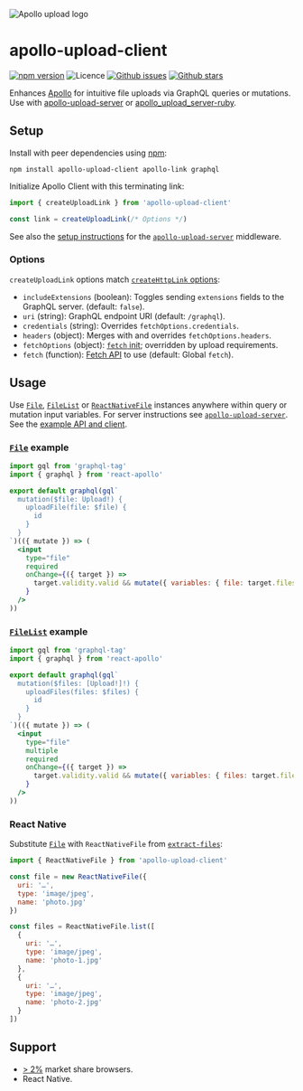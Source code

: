 ![Apollo upload logo](https://cdn.rawgit.com/jaydenseric/apollo-upload-client/v7.0.0-alpha.1/apollo-upload-logo.svg)

# apollo-upload-client

[![npm version](https://img.shields.io/npm/v/apollo-upload-client.svg)](https://npm.im/apollo-upload-client) ![Licence](https://img.shields.io/npm/l/apollo-upload-client.svg) [![Github issues](https://img.shields.io/github/issues/jaydenseric/apollo-upload-client.svg)](https://github.com/jaydenseric/apollo-upload-client/issues) [![Github stars](https://img.shields.io/github/stars/jaydenseric/apollo-upload-client.svg)](https://github.com/jaydenseric/apollo-upload-client/stargazers)

Enhances [Apollo](https://apollographql.com) for intuitive file uploads via GraphQL queries or mutations. Use with [apollo-upload-server](https://github.com/jaydenseric/apollo-upload-server) or [apollo_upload_server-ruby](https://github.com/jetruby/apollo_upload_server-ruby).

## Setup

Install with peer dependencies using [npm](https://npmjs.com):

```
npm install apollo-upload-client apollo-link graphql
```

Initialize Apollo Client with this terminating link:

```js
import { createUploadLink } from 'apollo-upload-client'

const link = createUploadLink(/* Options */)
```

See also the [setup instructions](https://github.com/jaydenseric/apollo-upload-server#setup) for the [`apollo-upload-server`](https://github.com/jaydenseric/apollo-upload-server) middleware.

### Options

`createUploadLink` options match [`createHttpLink` options](https://www.apollographql.com/docs/link/links/http.html#Options):

* `includeExtensions` (boolean): Toggles sending `extensions` fields to the GraphQL server. (default: `false`).
* `uri` (string): GraphQL endpoint URI (default: `/graphql`).
* `credentials` (string): Overrides `fetchOptions.credentials`.
* `headers` (object): Merges with and overrides `fetchOptions.headers`.
* `fetchOptions` (object): [`fetch` init](https://developer.mozilla.org/docs/Web/API/WindowOrWorkerGlobalScope/fetch#Parameters); overridden by upload requirements.
* `fetch` (function): [Fetch API](https://fetch.spec.whatwg.org) to use (default: Global `fetch`).

## Usage

Use [`File`](https://developer.mozilla.org/en/docs/Web/API/File), [`FileList`](https://developer.mozilla.org/en/docs/Web/API/FileList) or [`ReactNativeFile`](#react-native) instances anywhere within query or mutation input variables. For server instructions see [`apollo-upload-server`](https://github.com/jaydenseric/apollo-upload-server). See the [example API and client](https://github.com/jaydenseric/apollo-upload-examples).

### [`File`](https://developer.mozilla.org/en/docs/Web/API/File) example

```jsx
import gql from 'graphql-tag'
import { graphql } from 'react-apollo'

export default graphql(gql`
  mutation($file: Upload!) {
    uploadFile(file: $file) {
      id
    }
  }
`)(({ mutate }) => (
  <input
    type="file"
    required
    onChange={({ target }) =>
      target.validity.valid && mutate({ variables: { file: target.files[0] } })
    }
  />
))
```

### [`FileList`](https://developer.mozilla.org/en/docs/Web/API/FileList) example

```jsx
import gql from 'graphql-tag'
import { graphql } from 'react-apollo'

export default graphql(gql`
  mutation($files: [Upload!]!) {
    uploadFiles(files: $files) {
      id
    }
  }
`)(({ mutate }) => (
  <input
    type="file"
    multiple
    required
    onChange={({ target }) =>
      target.validity.valid && mutate({ variables: { files: target.files } })
    }
  />
))
```

### React Native

Substitute [`File`](https://developer.mozilla.org/en/docs/Web/API/File) with `ReactNativeFile` from [`extract-files`](https://github.com/jaydenseric/extract-files):

```js
import { ReactNativeFile } from 'apollo-upload-client'

const file = new ReactNativeFile({
  uri: '…',
  type: 'image/jpeg',
  name: 'photo.jpg'
})

const files = ReactNativeFile.list([
  {
    uri: '…',
    type: 'image/jpeg',
    name: 'photo-1.jpg'
  },
  {
    uri: '…',
    type: 'image/jpeg',
    name: 'photo-2.jpg'
  }
])
```

## Support

* [> 2%](http://browserl.ist/?q=%3E+2%25) market share browsers.
* React Native.
